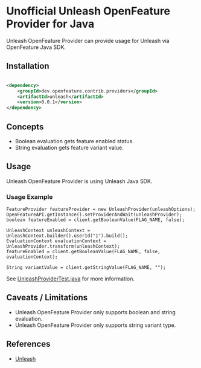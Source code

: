 # Unofficial Unleash OpenFeature Provider for Java

Unleash OpenFeature Provider can provide usage for Unleash via OpenFeature Java SDK.

## Installation

<!-- x-release-please-start-version -->

```xml

<dependency>
    <groupId>dev.openfeature.contrib.providers</groupId>
    <artifactId>unleash</artifactId>
    <version>0.0.1</version>
</dependency>
```

<!-- x-release-please-end-version -->

## Concepts
* Boolean evaluation gets feature enabled status.
* String evaluation gets feature variant value.

## Usage
Unleash OpenFeature Provider is using Unleash Java SDK.

### Usage Example

```
FeatureProvider featureProvider = new UnleashProvider(unleashOptions);
OpenFeatureAPI.getInstance().setProviderAndWait(unleashProvider);
boolean featureEnabled = client.getBooleanValue(FLAG_NAME, false);

UnleashContext unleashContext = UnleashContext.builder().userId("1").build();
EvaluationContext evaluationContext = UnleashProvider.transform(unleashContext);
featureEnabled = client.getBooleanValue(FLAG_NAME, false, evaluationContext);

String variantValue = client.getStringValue(FLAG_NAME, "");
```

See [UnleashProviderTest.java](./src/test/java/dev/openfeature/contrib/providers/unleash/UnleashProviderTest.java) for more information.

## Caveats / Limitations

* Unleash OpenFeature Provider only supports boolean and string evaluation.
* Unleash OpenFeature Provider only supports string variant type.

## References
* [Unleash](https://getunleash.io)
